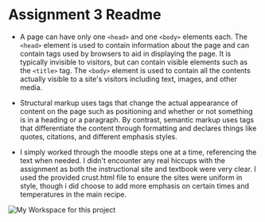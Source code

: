 # Assignment 3 Readme

* A page can have only one `<head>` and one `<body>` elements each.  The `<head>` element is used to contain information about the page and can contain tags used by browsers to aid in displaying the page.  It is typically invisible to visitors, but can contain visible elements such as the `<title>` tag.  The `<body>` element is used to contain all the contents actually visible to a site's visitors including text, images, and other media.

* Structural markup uses tags that change the actual appearance of content on the page such as positioning and whether or not something is in a heading or a paragraph.  By contrast, semantic markup uses tags that differentiate the content through formatting and declares things like quotes, citations, and different emphasis styles.

* I simply worked through the moodle steps one at a time, referencing the text when needed. I didn't encounter any real hiccups with the assignment as both the instructional site and textbook were very clear.  I used the provided crust.html file to ensure the sites were uniform in style, though i did choose to add more emphasis on certain times and temperatures in the main recipe.

 ![My Workspace for this project](./images/a3-screenshot.png)
